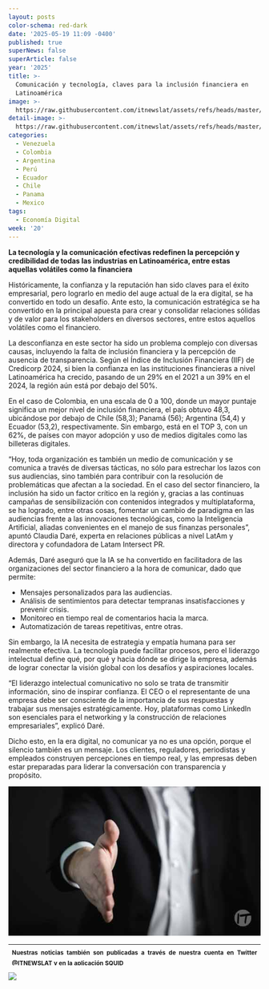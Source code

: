 ```yaml
---
layout: posts
color-schema: red-dark
date: '2025-05-19 11:09 -0400'
published: true
superNews: false
superArticle: false
year: '2025'
title: >-
  Comunicación y tecnología, claves para la inclusión financiera en
  Latinoamérica 
image: >-
  https://raw.githubusercontent.com/itnewslat/assets/refs/heads/master/img/540x320/Saludos-p.jpg
detail-image: >-
  https://raw.githubusercontent.com/itnewslat/assets/refs/heads/master/img/1024x680/Saludos-g.jpg
categories:
  - Venezuela
  - Colombia
  - Argentina
  - Perú
  - Ecuador
  - Chile
  - Panama
  - Mexico
tags:
  - Economía Digital
week: '20'
---
```

**La tecnología y la comunicación efectivas redefinen la percepción y credibilidad de todas las industrias en Latinoamérica, entre estas aquellas volátiles como la financiera**
 
Históricamente, la confianza y la reputación han sido claves para el éxito empresarial, pero lograrlo en medio del auge actual de la era digital, se ha convertido en todo un desafío. Ante esto, la comunicación estratégica se ha convertido en la principal apuesta para crear y consolidar relaciones sólidas y de valor para los stakeholders en diversos sectores, entre estos aquellos volátiles como el financiero. 
 
La desconfianza en este sector ha sido un problema complejo con diversas causas, incluyendo la falta de inclusión financiera y la percepción de ausencia de transparencia. Según el Índice de Inclusión Financiera (IIF) de Credicorp 2024, si bien la confianza en las instituciones financieras a nivel Latinoamérica ha crecido, pasando de un 29% en el 2021 a un 39% en el 2024, la región aún está por debajo del 50%.
 
En el caso de Colombia, en una escala de 0 a 100, donde un mayor puntaje significa un mejor nivel de inclusión financiera, el país obtuvo 48,3, ubicándose por debajo de Chile (58,3); Panamá (56); Argentina (54,4) y Ecuador (53,2), respectivamente. Sin embargo, está en el TOP 3, con un 62%, de países con mayor adopción y uso de medios digitales como las billeteras digitales.
 
“Hoy, toda organización es también un medio de comunicación y se comunica a través de diversas tácticas, no sólo para estrechar los lazos con sus audiencias, sino también para contribuir con la resolución de problemáticas que afectan a la sociedad. En el caso del sector financiero, la inclusión ha sido un factor crítico en la región y, gracias a las continuas campañas de sensibilización con contenidos integrados y multiplataforma, se ha logrado, entre otras cosas, fomentar un cambio de paradigma en las audiencias frente a las innovaciones tecnológicas, como la Inteligencia Artificial, aliadas convenientes en el manejo de sus finanzas personales”, apuntó Claudia Daré, experta en relaciones públicas a nivel LatAm y directora y cofundadora de Latam Intersect PR.

Además, Daré aseguró que la IA se ha convertido en facilitadora de las organizaciones del sector financiero a la hora de comunicar, dado que permite: 
 
- Mensajes personalizados para las audiencias.
- Análisis de sentimientos para detectar tempranas insatisfacciones y prevenir crisis.
- Monitoreo en tiempo real de comentarios hacia la marca.
- Automatización de tareas repetitivas, entre otras. 

Sin embargo, la IA necesita de estrategia y empatía humana para ser realmente efectiva. La tecnología puede facilitar procesos, pero el liderazgo intelectual define qué, por qué y hacia dónde se dirige la empresa, además de lograr conectar la visión global con los desafíos y aspiraciones locales. 

“El liderazgo intelectual comunicativo no solo se trata de transmitir información, sino de inspirar confianza. El CEO o el representante de una empresa debe ser consciente de la importancia de sus respuestas y trabajar sus mensajes estratégicamente. Hoy, plataformas como LinkedIn son esenciales para el networking y la construcción de relaciones empresariales”, explicó Daré.

Dicho esto, en la era digital, no comunicar ya no es una opción, porque el silencio también es un mensaje. Los clientes, reguladores, periodistas y empleados construyen percepciones en tiempo real, y las empresas deben estar preparadas para liderar la conversación con transparencia y propósito.

![](https://raw.githubusercontent.com/itnewslat/assets/refs/heads/master/img/540x320/Saludos-p.jpg)

<table style="height: 42px;" width="569">
<tbody>
<tr>
<td style="text-align: justify;"><sub><strong>Nuestras noticias también son publicadas a través de nuestra cuenta en Twitter <a href="https://twitter.com/itnewslat?lang=es">@ITNEWSLAT</a> y en la aplicación <a href="https://squidapp.co/en/">SQUID</a></strong></sub></td>
</tr>
</tbody>
</table>

<img src="https://tracker.metricool.com/c3po.jpg?hash=56f88a41e39ab42c063cc51676587a04"/>
